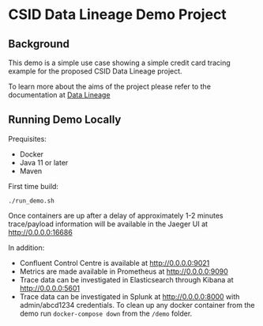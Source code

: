 # CSID Data Lineage Demo Project

## Background

This demo is a simple use case showing a simple credit card tracing example for the proposed CSID Data Lineage project.

To learn more about the aims of the project please refer to the documentation at [Data Lineage](https://bit.ly/3CSnHAH)


## Running Demo Locally 
Prequisites:
* Docker
* Java 11 or later
* Maven

First time build:
```
./run_demo.sh
```



Once containers are up after a delay of approximately 1-2 minutes trace/payload information 
will be available in the Jaeger UI at http://0.0.0.0:16686

In addition:
* Confluent Control Centre is available at http://0.0.0.0:9021
* Metrics are made available in Prometheus at http://0.0.0.0:9090
* Trace data can be investigated in Elasticsearch through Kibana at http://0.0.0.0:5601
* Trace data can be investigated in Splunk at http://0.0.0.0:8000 with admin/abcd1234 credentials.
To clean up any docker container from the demo run `docker-compose down` from the `/demo` folder.




